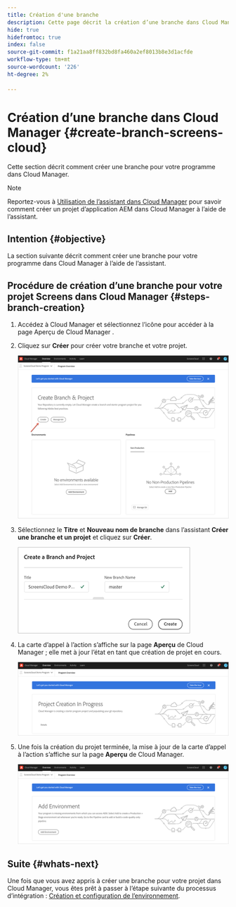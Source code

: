 ```yaml
---
title: Création d'une branche
description: Cette page décrit la création d’une branche dans Cloud Manager pour Screens en tant que Cloud Service.
hide: true
hidefromtoc: true
index: false
source-git-commit: f1a21aa8ff832bd8fa460a2ef8013b8e3d1acfde
workflow-type: tm+mt
source-wordcount: '226'
ht-degree: 2%

---
```



# Création d’une branche dans Cloud Manager {#create-branch-screens-cloud}

Cette section décrit comment créer une branche pour votre programme dans Cloud Manager.

>[!NOTE]
>Reportez-vous à [Utilisation de l’assistant dans Cloud Manager](https://experienceleague.adobe.com/docs/experience-manager-cloud-service/onboarding/getting-access/create-application-project/using-the-wizard.html?lang=en) pour savoir comment créer un projet d’application AEM dans Cloud Manager à l’aide de l’assistant.

## Intention {#objective}

La section suivante décrit comment créer une branche pour votre programme dans Cloud Manager à l’aide de l’assistant.

## Procédure de création d’une branche pour votre projet Screens dans Cloud Manager {#steps-branch-creation}

1. Accédez à Cloud Manager et sélectionnez l’icône pour accéder à la page Aperçu de Cloud Manager .

1. Cliquez sur **Créer** pour créer votre branche et votre projet.

   ![image](/help/screens-cloud/assets/onboarding/create-branch1.png)

1. Sélectionnez le **Titre** et **Nouveau nom de branche** dans l’assistant **Créer une branche et un projet** et cliquez sur **Créer**.

   ![image](/help/screens-cloud/assets/onboarding/create-branch2.png)

1. La carte d’appel à l’action s’affiche sur la page **Aperçu** de Cloud Manager ; elle met à jour l’état en tant que création de projet en cours.

   ![image](/help/screens-cloud/assets/onboarding/create-branch3.png)

1. Une fois la création du projet terminée, la mise à jour de la carte d’appel à l’action s’affiche sur la page **Aperçu** de Cloud Manager.

   ![image](/help/screens-cloud/assets/onboarding/create-branch4.png)

## Suite {#whats-next}

Une fois que vous avez appris à créer une branche pour votre projet dans Cloud Manager, vous êtes prêt à passer à l’étape suivante du processus d’intégration : [Création et configuration de l’environnement](/help/screens-cloud/onboarding-screens-cloud/creating-an-environment.md).